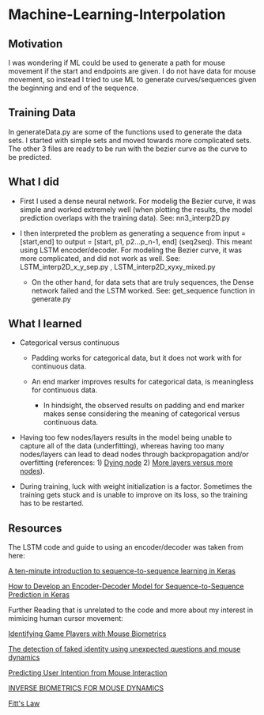 # Machine-Learning-Interpolation


## Motivation
I was wondering if ML could be used to generate a path for mouse movement if the start and endpoints are given. I do not have data for mouse movement, so instead I tried to use ML to generate curves/sequences given the beginning and end of the sequence.

## Training Data
In generateData.py are some of the functions used to generate the data sets. I started with simple sets and moved towards more complicated sets. The other 3 files are ready to be run with the bezier curve as the curve to be predicted. 

## What I did
- First I used a dense neural network.  For modelig the Bezier curve, it was simple and worked extremely well (when plotting the results, the model prediction overlaps with the training data). See: nn3_interp2D.py

- I then interpreted the problem as generating a sequence from input = [start,end] to output = [start, p1, p2...p_n-1, end] (seq2seq). This meant using LSTM encoder/decoder. For modeling the Bezier curve, it was more complicated, and did not work as well. See: LSTM_interp2D_x_y_sep.py , LSTM_interp2D_xyxy_mixed.py
  - On the other hand, for data sets that are truly sequences, the Dense network failed and the LSTM worked. See: get_sequence function in generate.py

## What I learned
- Categorical versus continuous 
  - Padding works for categorical data, but it does not work with for continuous data. 

  - An end marker improves results for categorical data, is meaningless for continuous data. 

    - In hindsight, the observed results on padding and end marker makes sense considering the meaning of categorical versus continuous data. 
  
- Having too few nodes/layers results in the model being unable to capture all of the data (underfitting), whereas having too many nodes/layers can lead to dead nodes through backpropagation and/or overfitting (references: 1) [Dying node](https://www.quora.com/What-is-the-dying-ReLU-problem-in-neural-networks) 2) [More layers versus more nodes](https://stats.stackexchange.com/questions/222883/why-are-neural-networks-becoming-deeper-but-not-wider)).

- During training, luck with weight initialization is a factor. Sometimes the training gets stuck and is unable to improve on its loss, so the training has to be restarted.

## Resources
The LSTM code and guide to using an encoder/decoder was taken from here:

[A ten-minute introduction to sequence-to-sequence learning in Keras](https://blog.keras.io/a-ten-minute-introduction-to-sequence-to-sequence-learning-in-keras.html)

[How to Develop an Encoder-Decoder Model for Sequence-to-Sequence Prediction in Keras](https://machinelearningmastery.com/develop-encoder-decoder-model-sequence-sequence-prediction-keras/)

Further Reading that is unrelated to the code and more about my interest in mimicing human cursor movement:

[Identifying Game Players with Mouse Biometrics](http://miro.enev.us/docs/mouse_ID.pdf)

[The detection of faked identity using unexpected questions and mouse dynamics](http://journals.plos.org/plosone/article?id=10.1371/journal.pone.0177851#authcontrib)

[Predicting User Intention from Mouse Interaction](http://www.ieeeconfpublishing.org/cpir/UploadedFiles/paper%20(1).pdf)

[INVERSE BIOMETRICS FOR MOUSE DYNAMICS](https://www.isot.ece.uvic.ca/publications/behavioral-biometricsx/IJPRAI2203_P461.pdf)

[Fitt's Law](https://en.wikipedia.org/wiki/Fitts%27s_law)
